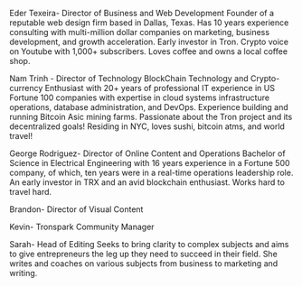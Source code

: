 Eder Texeira- Director of Business and Web Development
Founder of a reputable web design firm based in Dallas, Texas. Has 10 years experience consulting with multi-million dollar companies on marketing, business development, and growth acceleration. Early investor in Tron. Crypto voice on Youtube with 1,000+ subscribers. Loves coffee and owns a local coffee shop. 

Nam Trinh - Director of Technology 
BlockChain Technology and Crypto-currency Enthusiast with 20+ years of professional IT experience in US Fortune 100 companies with expertise in cloud systems infrastructure operations, database administration, and DevOps. Experience building and running Bitcoin Asic mining farms. Passionate about the Tron project and its decentralized goals! Residing in NYC, loves sushi, bitcoin atms, and world travel!

George Rodriguez- Director of Online Content and Operations 
Bachelor of Science in Electrical Engineering with 16 years experience in a Fortune 500 company, of which, ten years were in a real-time operations leadership role. An early investor in TRX and an avid blockchain enthusiast. Works hard to travel hard.
 
Brandon- Director of Visual Content

Kevin- Tronspark Community Manager

Sarah- Head of Editing 
Seeks to bring clarity to complex subjects and aims to give entrepreneurs the leg up they need to succeed in their field. She writes and coaches on various subjects from business to marketing and writing.


